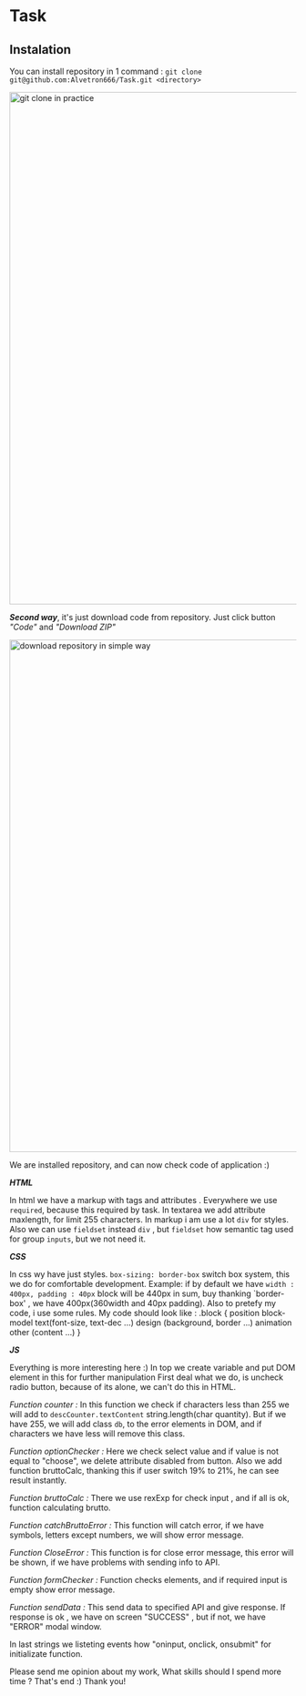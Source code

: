 # Task

## Instalation

You can install repository in 1 command : `git clone git@github.com:Alvetron666/Task.git <directory>`

<img src="https://user-images.githubusercontent.com/38918732/176991056-b1fc0389-bc59-4bb9-8f02-d02adf181700.png" alt="git clone in practice" width="900"/>

***Second way***, it's just download code from repository. Just click button *"Code"* and *"Download ZIP"*

<img src="https://user-images.githubusercontent.com/38918732/176991231-95e15ce8-f853-49d5-95bc-889972ba0fb2.png" alt="download repository in simple way" width="900"/>

We are installed repository, and can now check code of application :)

***HTML***

In html we have a markup with tags and attributes . Everywhere we use `required`, because this required by task. In textarea we add attribute maxlength, for limit 255 
characters. In markup i am use a lot `div` for styles. Also we can use `fieldset` instead `div` , but `fieldset` how semantic tag used for group `inputs`, but we not need 
it.



***CSS***

In css wy have just styles.
`box-sizing: border-box` switch box system, this we do for comfortable development. 
Example: if by default we have `width : 400px, padding : 40px` block will be 440px in sum, buy thanking `border-box' , we have 400px(360width and 40px padding).
Also to pretefy my code, i use some rules. My code should look like :
.block {
  position
  block-model
  text(font-size, text-dec ...)
  design (background, border ...)
  animation
  other (content  ...)
}


***JS***

Everything is more interesting here :)
In top we create variable and put DOM  element in this for further manipulation 
First deal what we do, is uncheck radio button, because of its alone, we can't do this in HTML.

*Function counter :*
 In this function we check if characters less than 255 we will add to `descCounter.textContent` string.length(char quantity). But if  we have 255, we will add class `db`,
 to the error elements in DOM, and if characters we have less will remove this class.
 
 *Function optionChecker :*
 Here we check select value and if value is not equal  to "choose", we delete attribute disabled from button. Also we add function bruttoCalc, thanking this if user
 switch 19% to 21%, he can see result instantly.
 
  *Function bruttoCalc :*
  There we use rexExp for check input , and if all is ok, function calculating brutto.
  
   *Function catchBruttoError :*
   This function will catch error, if we have symbols, letters except numbers, we will show error message.
   
   *Function CloseError :*
   This function is for close error message, this error will be shown, if we have problems with sending info to API.
   
   *Function formChecker :*
   Function checks elements, and if required input is empty show error message.
   
   *Function sendData :*
   This send data to specified API and give response. If response is ok , we have on screen "SUCCESS" , but if not, we have "ERROR" modal window.
   
  
   
   In last strings we listeting events how "oninput, onclick, onsubmit"  for initializate function.
   
   Please send me opinion about my work, What skills should I spend more time ? 
   That's end :) Thank you!
   
 
 
 
 

